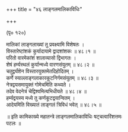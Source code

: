 +++
title = "४६ लाङ्गलमालिकाविधिः"

+++
  
(पृ० १२०)  
  
मालिकां लाङ्गलाख्यां तु प्रवक्ष्यामि विशेषतः ।  
विस्तारेष्टांशकं कुर्यादायामे द्वादशांशकः ॥ ४८।१ ॥  
परितो वारमेकांशं शालाव्यासो द्विभागतः ।  
शेषं हर्म्यस्थलं कुर्यान्मध्ये वारणसंयुतम् ॥ ४८।२ ॥  
चतुर्द्व्यंशेन विस्तारयुक्तमेतदिहोदितम् ।  
कर्णे स्याल्लाङ्गलाकारकूटनिर्गमसंयुतम् ॥ ४८।३ ॥  
नेत्रद्वयसमायुक्तं गोमेचमिति कथ्यते ।  
तदेव वेदनेत्रं चेद्विश्वमित्यभिधीयते ॥ ४८।४ ॥  
हर्म्यद्वयस्य मध्ये तु कर्णकूटद्वयान्वितम् ।  
आदेयमिति विख्यातं लाङ्गलं त्रिविधं भवेत् ॥ ४८।५ ॥  
  
॥ इति कामिकाख्ये महातन्त्रे लाङ्गलमालिकाविधिः षट्चत्वारिंशत्तमः   
पटलः ॥  
  
  
  
  
